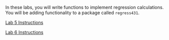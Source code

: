 
<!-- README.md is generated from README.Rmd. Please edit that file -->

In these labs, you will write functions to implement regression
calculations. You will be adding functionality to a package called
`regress431`.

[Lab 5 Instructions](https://rstudio.csm.calpoly.edu/Lab_5-431/)

[Lab 6 Instructions](https://rstudio.csm.calpoly.edu/Lab6_Instructions/)

